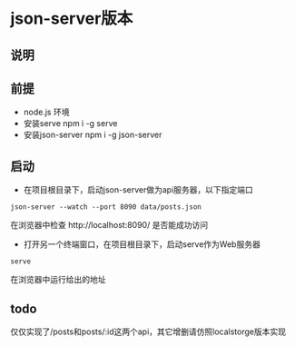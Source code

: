 # json-server版本

## 说明


## 前提
* node.js 环境
* 安装serve npm i -g serve
* 安装json-server npm i -g json-server

## 启动
* 在项目根目录下，启动json-server做为api服务器，以下指定端口
```
json-server --watch --port 8090 data/posts.json
```
在浏览器中检查 http://localhost:8090/ 是否能成功访问

* 打开另一个终端窗口，在项目根目录下，启动serve作为Web服务器
```
serve
```
在浏览器中运行给出的地址

## todo
仅仅实现了/posts和posts/:id这两个api，其它增删请仿照localstorge版本实现